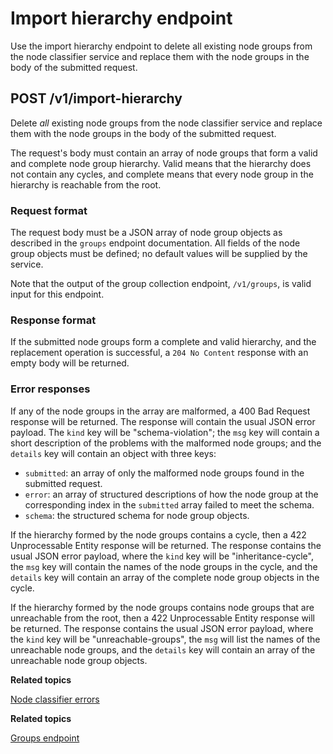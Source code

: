 # Import hierarchy endpoint

Use the import hierarchy endpoint to delete all existing node groups from the node classifier service and replace them with the node groups in the body of the submitted request.

## POST /v1/import-hierarchy

Delete *all* existing node groups from the node classifier service and replace them with the node groups in the body of the submitted request.

The request's body must contain an array of node groups that form a valid and complete node group hierarchy. Valid means that the hierarchy does not contain any cycles, and complete means that every node group in the hierarchy is reachable from the root.

### Request format

The request body must be a JSON array of node group objects as described in the `groups` endpoint documentation. All fields of the node group objects must be defined; no default values will be supplied by the service.

Note that the output of the group collection endpoint, `/v1/groups`, is valid input for this endpoint.

### Response format

If the submitted node groups form a complete and valid hierarchy, and the replacement operation is successful, a `204 No Content` response with an empty body will be returned.

### Error responses

If any of the node groups in the array are malformed, a 400 Bad Request response will be returned. The response will contain the usual JSON error payload. The `kind` key will be "schema-violation"; the `msg` key will contain a short description of the problems with the malformed node groups; and the `details` key will contain an object with three keys:

-   `submitted`: an array of only the malformed node groups found in the submitted request.
-   `error`: an array of structured descriptions of how the node group at the corresponding index in the `submitted` array failed to meet the schema.
-   `schema`: the structured schema for node group objects.

If the hierarchy formed by the node groups contains a cycle, then a 422 Unprocessable Entity response will be returned. The response contains the usual JSON error payload, where the `kind` key will be "inheritance-cycle", the `msg` key will contain the names of the node groups in the cycle, and the `details` key will contain an array of the complete node group objects in the cycle.

If the hierarchy formed by the node groups contains node groups that are unreachable from the root, then a 422 Unprocessable Entity response will be returned. The response contains the usual JSON error payload, where the `kind` key will be "unreachable-groups", the `msg` will list the names of the unreachable node groups, and the `details` key will contain an array of the unreachable node group objects.

**Related topics**  


[Node classifier errors](node_classifier_errors.md#)

**Related topics**  


[Groups endpoint](groups_endpoint.md#)

